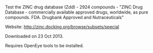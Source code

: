 Test the ZINC drug database (Zdd) - 2924 compounds - "ZINC Drug Database - commercially available approved drugs, worldwide, as pure compounds. FDA. Drugbank Approved and Nutraceuticals"

Website:
http://zinc.docking.org/browse/subsets/special

Downloaded on 23 Oct 2013.

Requires OpenEye tools to be installed.